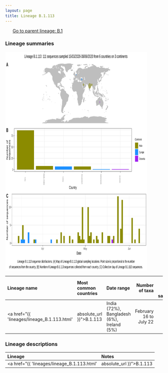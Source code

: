 ```yaml
---
layout: page
title: Lineage B.1.113
---
```




<p>
<ul class="actions small">
	 <a href="{{ 'lineages/lineage_B.1.html' | absolute_url }}" class="button special fit">Go to parent lineage: B.1</a>
</ul>
</p>
<h3> Lineage summaries</h3>

<img src="../assets/images/B.1.113.svg" alt="B.1.113 lineage summary figure" width="90%" height="700px" />


| Lineage name | Most common countries | Date range | Number of taxa |  Days since last sampling | Known Travel | Recall value |
|:-----|:-----|:-------|-------:|-------:|:---------|--------:|
| <a href="{{ 'lineages/lineage_B.1.113.html' | absolute_url }}">B.1.113</a> | India (72%), Bangladesh (6%), Ireland (5%) | February 16 to July 22 | 285 | 13 |  | 0.900 |

<h3>Lineage descriptions</h3>

| Lineage | Notes |
|:-----|:-----|
| <a href="{{ 'lineages/lineage_B.1.113.html' | absolute_url }}">B.1.113</a> | Indian lineage |

